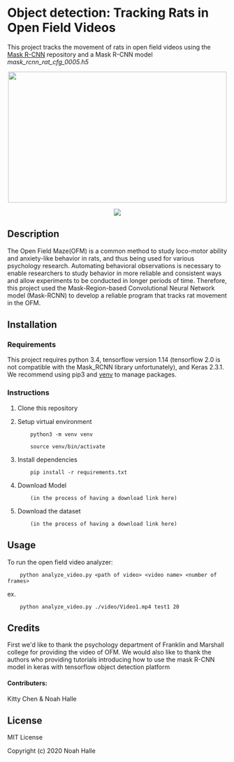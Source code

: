 # Object detection: Tracking Rats in Open Field Videos

This project tracks the movement of rats in open field videos using the [Mask R-CNN](https://github.com/matterport/Mask_RCNN) repository and a Mask R-CNN model *mask_rcnn_rat_cfg_0005.h5*



<p align="center">
  <img width="500" height="300" src="https://github.com/nhalle/rat-openfield-maskrcnn/blob/master/example.gif">
</p>

<p align="center">
  <img src="https://github.com/nhalle/rat-openfield-maskrcnn/blob/master/example_path_result.png">
</p>

## Description

The Open Field Maze(OFM) is a common method to study loco-motor ability and anxiety-like behavior in rats, and thus being used for various psychology research. Automating behavioral observations is necessary to enable researchers to study behavior in more reliable and consistent ways and allow experiments to be conducted in longer periods of time. Therefore, this project used the Mask-Region-based Convolutional Neural Network model (Mask-RCNN) to develop a reliable program that tracks rat movement in the OFM.


## Installation

### Requirements

This project requires python 3.4, tensorflow version 1.14 (tensorflow 2.0 is not compatible with the Mask_RCNN library unfortunately), and Keras 2.3.1. We recommend using pip3 and [venv](https://packaging.python.org/guides/installing-using-pip-and-virtual-environments/) to manage packages.

### Instructions

1. Clone this repository

2. Setup virtual environment

           python3 -m venv venv
            
           source venv/bin/activate

2. Install dependencies

           pip install -r requirements.txt

3. Download Model 
      
           (in the process of having a download link here)

4. Download the dataset
      
           (in the process of having a download link here)


## Usage

To run the open field video analyzer:
        
        python analyze_video.py <path of video> <video name> <number of frames>

ex.
        
        python analyze_video.py ./video/Video1.mp4 test1 20


## Credits

First we'd like to thank the psychology department of Franklin and Marshall college for providing the video of OFM. We would also like to thank the authors who providing tutorials introducing how to use the mask R-CNN model in keras with tensorflow object detection platform

#### Contributers: 
Kitty Chen & Noah Halle


## License

MIT License

Copyright (c) 2020 Noah Halle
